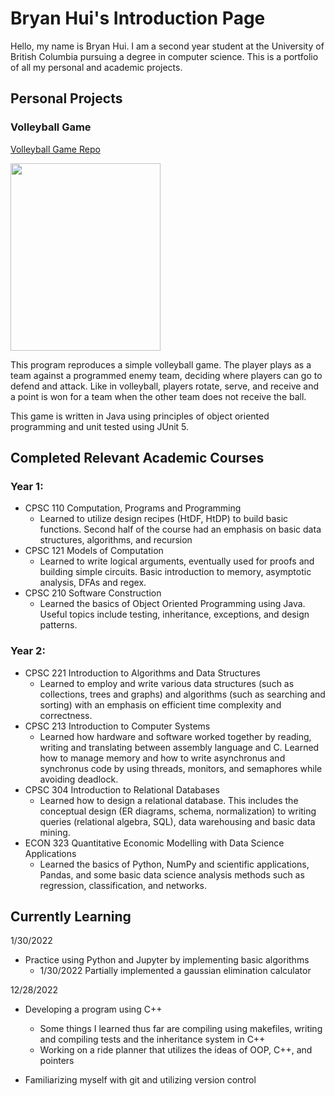 

<!---
Sudo-BryanH/Sudo-BryanH is a ✨ special ✨ repository because its `README.md` (this file) appears on your GitHub profile.
You can click the Preview link to take a look at your changes.
--->

# Bryan Hui's Introduction Page

Hello, my name is Bryan Hui. I am a second year student at the University of British Columbia pursuing a degree in computer science. This is 
a portfolio of all my personal and academic projects. 

## Personal Projects

### Volleyball Game
[Volleyball Game Repo](https://github.com/Sudo-BryanH/Volleyball-Game)

<img src="https://github.com/Sudo-BryanH/Sudo-BryanH/blob/main/Volleyball%20Game%20Demo.gif" width="240" height="300"/>

This program reproduces a simple volleyball game. The player plays as a team against a programmed enemy team, deciding where players can go to defend and attack. Like in volleyball, players rotate, serve, and receive and a point is won for a team when the other team does not receive the ball.

This game is written in Java using principles of object oriented programming and unit tested using JUnit 5.

## Completed Relevant Academic Courses

### Year 1: 
- CPSC 110 Computation, Programs and Programming
  - Learned to utilize design recipes (HtDF, HtDP) to build basic functions. Second half of the course had an emphasis on basic data structures, algorithms, and recursion
- CPSC 121 Models of Computation
  - Learned to write logical arguments, eventually used for proofs and building simple circuits. Basic introduction to memory, asymptotic analysis, DFAs and regex.  
- CPSC 210 Software Construction
  - Learned the basics of Object Oriented Programming using Java. Useful topics include testing, inheritance, exceptions, and design patterns. 

### Year 2:
- CPSC 221 Introduction to Algorithms and Data Structures
  - Learned to employ and write various data structures (such as collections, trees and graphs) and algorithms (such as searching and sorting)
     with an emphasis on efficient time complexity and correctness. 
- CPSC 213 Introduction to Computer Systems 
  - Learned how hardware and software worked together by reading, writing and translating between assembly language and C. Learned how to manage memory and how to write asynchronus and synchronus code by using threads, monitors, and semaphores while avoiding deadlock. 
- CPSC 304 Introduction to Relational Databases 
  - Learned how to design a relational database. This includes the conceptual design (ER diagrams, schema, normalization) to writing queries (relational algebra, SQL), data warehousing and basic data mining.
- ECON 323 Quantitative Economic Modelling with Data Science Applications 
  - Learned the basics of Python, NumPy and scientific applications, Pandas, and some basic data science analysis methods such as regression, classification, and networks.



## Currently Learning

1/30/2022 
- Practice using Python and Jupyter by implementing basic algorithms
  - 1/30/2022 Partially implemented a gaussian elimination calculator

12/28/2022
- Developing a program using C++
  - Some things I learned thus far are compiling using makefiles, writing and compiling tests and the inheritance system in C++
  - Working on a ride planner that utilizes the ideas of OOP, C++, and pointers 

- Familiarizing myself with git and utilizing version control
